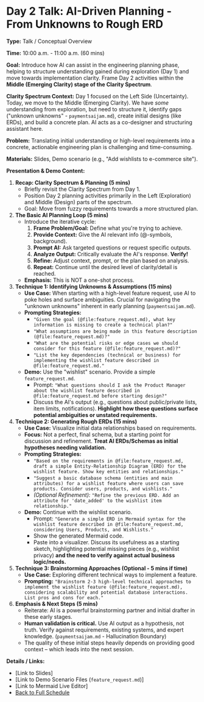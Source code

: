 # Day 2 Talk: AI-Driven Planning - From Unknowns to Rough ERD

**Type:** Talk / Conceptual Overview

**Time:** 10:00 a.m. - 11:00 a.m. (60 mins)

**Goal:** Introduce how AI can assist in the engineering planning phase, helping to structure understanding gained during exploration (Day 1) and move towards implementation clarity. Frame Day 2 activities within the **Middle (Emerging Clarity) stage of the Clarity Spectrum**.

**Clarity Spectrum Context:** Day 1 focused on the Left Side (Uncertainty). Today, we move to the Middle (Emerging Clarity). We have *some* understanding from exploration, but need to structure it, identify gaps ("unknown unknowns" - `paymentsaijam.md`), create initial designs (like ERDs), and build a concrete plan. AI acts as a co-designer and structuring assistant here.

**Problem:** Translating initial understanding or high-level requirements into a concrete, actionable engineering plan is challenging and time-consuming.

**Materials:** Slides, Demo scenario (e.g., "Add wishlists to e-commerce site").

**Presentation & Demo Content:**

1.  **Recap: Clarity Spectrum & Planning (5 mins)**
    *   Briefly revisit the Clarity Spectrum from Day 1.
    *   Position Day 2 planning activities primarily in the Left (Exploration) and Middle (Design) parts of the spectrum.
    *   Goal: Move from fuzzy requirements towards a more structured plan.
2.  **The Basic AI Planning Loop (5 mins)**
    *   Introduce the iterative cycle:
        1.  **Frame Problem/Goal:** Define what you're trying to achieve.
        2.  **Provide Context:** Give the AI relevant info (@-symbols, background).
        3.  **Prompt AI:** Ask targeted questions or request specific outputs.
        4.  **Analyze Output:** Critically evaluate the AI's response. **Verify!**
        5.  **Refine:** Adjust context, prompt, or the plan based on analysis.
        6.  **Repeat:** Continue until the desired level of clarity/detail is reached.
    *   **Emphasis:** This is NOT a one-shot process.
3.  **Technique 1: Identifying Unknowns & Assumptions (15 mins)**
    *   **Use Case:** When starting with a high-level feature request, use AI to poke holes and surface ambiguities. Crucial for navigating the "unknown unknowns" inherent in early planning (`paymentsaijam.md`).
    *   **Prompting Strategies:**
        *   `"Given the goal (@file:feature_request.md), what key information is missing to create a technical plan?"`
        *   `"What assumptions are being made in this feature description (@file:feature_request.md)?"`
        *   `"What are the potential risks or edge cases we should consider for this feature (@file:feature_request.md)?"`
        *   `"List the key dependencies (technical or business) for implementing the wishlist feature described in @file:feature_request.md."`
    *   **Demo:** Use the "wishlist" scenario. Provide a simple `feature_request.md`.
        *   Prompt: `"What questions should I ask the Product Manager about the wishlist feature described in @file:feature_request.md before starting design?"`
        *   Discuss the AI's output (e.g., questions about public/private lists, item limits, notifications). **Highlight how these questions surface potential ambiguities or unstated requirements.**
4.  **Technique 2: Generating Rough ERDs (15 mins)**
    *   **Use Case:** Visualize initial data relationships based on requirements.
    *   **Focus:** Not a perfect, final schema, but a starting point for discussion and refinement. **Treat AI ERDs/Schemas as initial hypotheses needing validation.**
    *   **Prompting Strategies:**
        *   `"Based on the requirements in @file:feature_request.md, draft a simple Entity-Relationship Diagram (ERD) for the wishlist feature. Show key entities and relationships."`
        *   `"Suggest a basic database schema (entities and main attributes) for a wishlist feature where users can save products. Consider users, products, and wishlists."`
        *   *(Optional Refinement):* `"Refine the previous ERD. Add an attribute for 'date_added' to the wishlist item relationship."`
    *   **Demo:** Continue with the wishlist scenario.
        *   Prompt: `"Generate a simple ERD in Mermaid syntax for the wishlist feature described in @file:feature_request.md, considering Users, Products, and Wishlists."`
        *   Show the generated Mermaid code.
        *   Paste into a visualizer. Discuss its usefulness as a starting sketch, highlighting potential missing pieces (e.g., wishlist privacy) **and the need to verify against actual business logic/needs.**
5.  **Technique 3: Brainstorming Approaches (Optional - 5 mins if time)**
    *   **Use Case:** Exploring different technical ways to implement a feature.
    *   **Prompting:** `"Brainstorm 2-3 high-level technical approaches to implement the wishlist feature (@file:feature_request.md), considering scalability and potential database interactions. List pros and cons for each."`
6.  **Emphasis & Next Steps (5 mins)**
    *   Reiterate: AI is a powerful brainstorming partner and initial drafter in these early stages.
    *   **Human validation is critical.** Use AI output as a hypothesis, not truth. Verify against requirements, existing systems, and expert knowledge. (`paymentsaijam.md` - Hallucination Boundary)
    *   The quality of these initial steps heavily depends on providing good context – which leads into the next session.

**Details / Links:**

*   [Link to Slides]
*   [Link to Demo Scenario Files (`feature_request.md`)]
*   [Link to Mermaid Live Editor]
*   [Back to Full Schedule](../schedule.md) 
